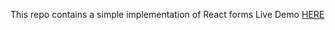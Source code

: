 This repo contains a simple implementation of React forms
Live Demo [HERE](https://miami78.github.io/sign-in-form-react/)